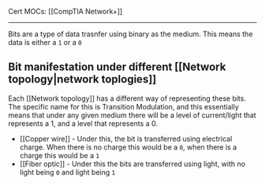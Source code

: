 Cert MOCs: [[CompTIA Network+]]

---
Bits are a type of data trasnfer using binary as the medium. This means the data is either a `1` or a `0`

## Bit manifestation under different [[Network topology|network toplogies]]
Each [[Network topology]] has a different way of representing these bits. The specific name for this is Transition Modulation, and this essentially means that under any given medium there will be a level of current/light that represents a 1, and a level that represents a 0. 

- [[Copper wire]] - Under this, the bit is transferred using electrical charge. When there is no charge this would be a `0`, when there is a charge this would be a `1`
- [[Fiber optic]] - Under this the bits are transferred using light, with no light being `0` and light being `1`
